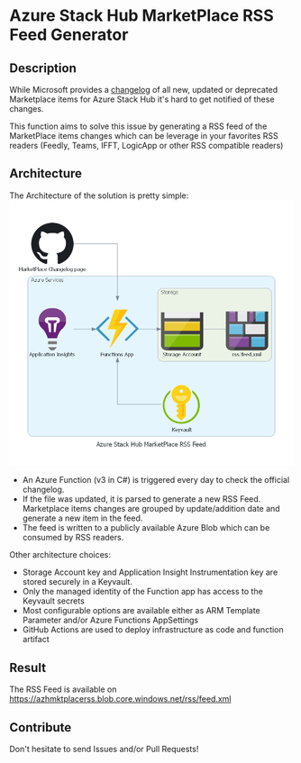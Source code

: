 # Azure Stack Hub MarketPlace RSS Feed Generator

## Description

While Microsoft provides a [changelog](https://github.com/MicrosoftDocs/azure-stack-docs/blob/master/azure-stack/operator/azure-stack-marketplace-changes.md) of all new, updated or deprecated Marketplace items for Azure Stack Hub it's hard to get notified of these changes.

This function aims to solve this issue by generating a RSS feed of the MarketPlace items changes which can be leverage in your favorites RSS readers (Feedly, Teams, IFFT, LogicApp or other RSS compatible readers)

## Architecture

The Architecture of the solution is pretty simple:
![Architecture](diagrams/architecture.png)

- An Azure Function (v3 in C#) is triggered every day to check the official changelog.
- If the file was updated, it is parsed to generate a new RSS Feed.
Marketplace items changes are grouped by update/addition date and generate a new item in the feed.
- The feed is written to a publicly available Azure Blob which can be consumed by RSS readers.

Other architecture choices:

- Storage Account key and Application Insight Instrumentation key are stored securely in a Keyvault.
- Only the managed identity of the Function app has access to the Keyvault secrets
- Most configurable options are available either as ARM Template Parameter and/or Azure Functions AppSettings
- GitHub Actions are used to deploy infrastructure as code and function artifact

## Result

The RSS Feed is available on https://azhmktplacerss.blob.core.windows.net/rss/feed.xml

## Contribute

Don't hesitate to send Issues and/or Pull Requests!
